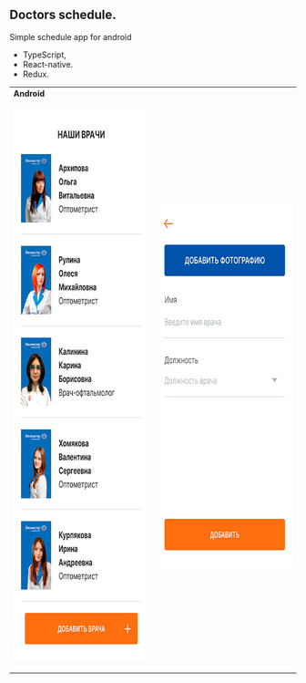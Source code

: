 ## Doctors schedule.

Simple schedule app for android

- TypeScript,
- React-native.
- Redux.

<table>
  <tr><td colspan=2><strong>Android</strong></td></tr>
  <tr>
    <td><p align="center"><img src="./docs/images/main-screen.jpg" width="360" height="969"/></p></td>
    <td><p align="center"><img src="./docs/images/create-screen.jpg" width="360" height="640"/></p></td>
  </tr>
</table>
